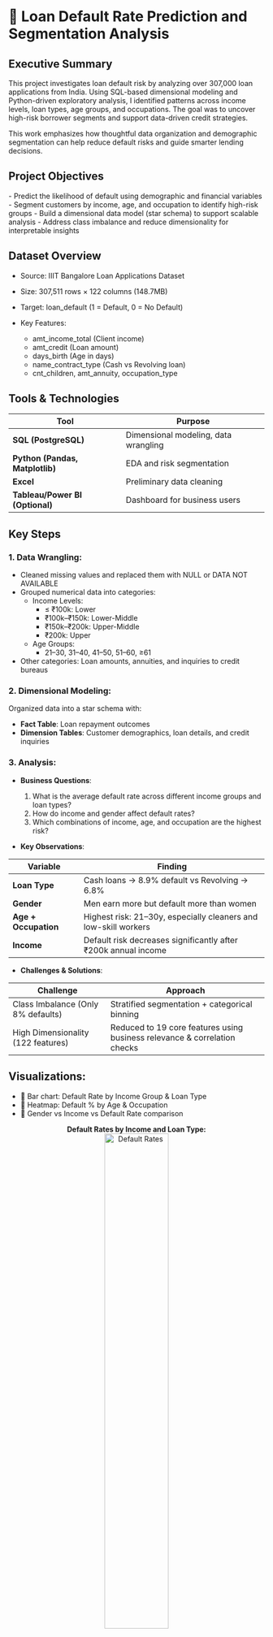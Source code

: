 <h1>🏦 Loan Default Rate Prediction and Segmentation Analysis</h1>



<h2>Executive Summary</h2>
This project investigates loan default risk by analyzing over 307,000 loan applications from India. Using SQL-based dimensional modeling and Python-driven exploratory analysis, I identified patterns across income levels, loan types, age groups, and occupations. The goal was to uncover high-risk borrower segments and support data-driven credit strategies.

This work emphasizes how thoughtful data organization and demographic segmentation can help reduce default risks and guide smarter lending decisions.


<h2>Project Objectives</h2>
- Predict the likelihood of default using demographic and financial variables
- Segment customers by income, age, and occupation to identify high-risk groups
- Build a dimensional data model (star schema) to support scalable analysis
- Address class imbalance and reduce dimensionality for interpretable insights


<h2> Dataset Overview</h2>

- Source: IIIT Bangalore Loan Applications Dataset
- Size: 307,511 rows × 122 columns (148.7MB)
- Target: loan_default (1 = Default, 0 = No Default)

- Key Features:
  - amt_income_total (Client income)
  - amt_credit (Loan amount)
  - days_birth (Age in days)
  - name_contract_type (Cash vs Revolving loan)
  - cnt_children, amt_annuity, occupation_type
 

<h2>Tools & Technologies</h2>

| Tool | Purpose |
|------|---------|
| **SQL (PostgreSQL)** | Dimensional modeling, data wrangling |
| **Python (Pandas, Matplotlib)** | EDA and risk segmentation |
| **Excel** | Preliminary data cleaning |
| **Tableau/Power BI (Optional)** | Dashboard for business users |



<h2>Key Steps</h2>

<h3>1. Data Wrangling:</h3>

  - Cleaned missing values and replaced them with NULL or DATA NOT AVAILABLE
  - Grouped numerical data into categories:
    - Income Levels:
      - ≤ ₹100k: Lower
      - ₹100k–₹150k: Lower-Middle
      - ₹150k–₹200k: Upper-Middle
      - ₹200k: Upper
    - Age Groups:
      - 21–30, 31–40, 41–50, 51–60, ≥61
  - Other categories: Loan amounts, annuities, and inquiries to credit bureaus
  
<h3>2. Dimensional Modeling:</h3>

Organized data into a star schema with:

- <b>Fact Table</b>: Loan repayment outcomes
- <b>Dimension Tables</b>: Customer demographics, loan details, and credit inquiries
  
<h3>3. Analysis:</h3>

- <b>Business Questions</b>:
  1. What is the average default rate across different income groups and loan types?
  2. How do income and gender affect default rates?
  3. Which combinations of income, age, and occupation are the highest risk?

- <b>Key Observations</b>:
  
| Variable | Finding |
|----------|---------|
| **Loan Type** | Cash loans → 8.9% default vs Revolving → 6.8% |
| **Gender** | Men earn more but default more than women |
| **Age + Occupation** | Highest risk: 21–30y, especially cleaners and low-skill workers |
| **Income** | Default risk decreases significantly after ₹200k annual income |


- <b> Challenges & Solutions</b>:

| Challenge | Approach |
|----------|----------|
| Class Imbalance (Only 8% defaults) | Stratified segmentation + categorical binning |
| High Dimensionality (122 features) | Reduced to 19 core features using business relevance & correlation checks |


<h2>Visualizations:</h2>

- 🔹 Bar chart: Default Rate by Income Group & Loan Type  
- 🔹 Heatmap: Default % by Age & Occupation  
- 🔹 Gender vs Income vs Default Rate comparison  

<p align="center">
  <b>Default Rates by Income and Loan Type:</b><br/>
  <img src="https://i.imgur.com/QHGXA35.png" alt="Default Rates" width="50%"/>
  <br />
</p>
<p align="center">
  <b>Gender-Based Differences:</b><br/>
  <img src="https://i.imgur.com/Yaat4MN.png" alt="Gender-Based Differences" width="50%"/>
  <br />
</p>
<p align="center">
  <b>Risk Profiles by Age and Occupation:</b><br/>
  <img src="https://i.imgur.com/ntWKjao.png" alt="Risk Profile 1" width="45%" style="margin-right: 5px;"/>
  <img src="https://i.imgur.com/4TubQv1.png" alt="Risk Profile 2" width="45%"/>
</p>


<h2>Future Recommendation</h2>

1. <b>Enhanced Features</b>:
    - Include behavioral data, such as transaction history or spending patterns.
2. <b>Improved Models</b>:
     - Implement machine learning for more robust predictions.
3. <b>Expanded Analysis</b>:
     - Explore regional differences or time trends in defaults.
  
       
## Why This Project Matters to Employers

- Demonstrates ability to organize and model complex, high-dimensional data  
- Shows business-oriented thinking by translating insights into segmentation strategies
- Applies data storytelling to real-world financial risk problems
- Highlights cross-functional value (useful to credit, risk, and product teams)

  
<h2>Conclusion</h2>

This project demonstrates the power of dimensional modeling and data analysis in understanding loan default risks. The findings provide actionable insights for lenders to minimize risks and offer tailored loan products to customers. 



<!-- 
 ```diff
- text in red
+ text in green
! text in orange
# text in gray
@@ text in purple (and bold)@@
```
--!>


